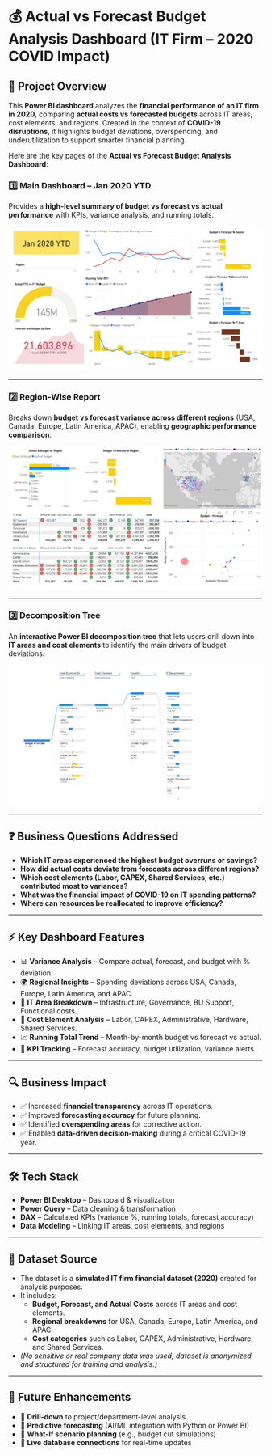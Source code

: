 # 💰 Actual vs Forecast Budget Analysis Dashboard (IT Firm – 2020 COVID Impact)

## 📌 Project Overview  
This **Power BI dashboard** analyzes the **financial performance of an IT firm in 2020**, comparing **actual costs vs forecasted budgets** across IT areas, cost elements, and regions. Created in the context of **COVID-19 disruptions**, it highlights budget deviations, overspending, and underutilization to support smarter financial planning. 

Here are the key pages of the **Actual vs Forecast Budget Analysis Dashboard**: 

### 1️⃣ Main Dashboard – Jan 2020 YTD  
Provides a **high-level summary of budget vs forecast vs actual performance** with KPIs, variance analysis, and running totals.  

![Main Dashboard](https://github.com/Jericho0015/Actual-vs-Forecast-Budget-Analysis/blob/main/Dashboard%20Preview/main_dashboard.png)  

---

### 2️⃣ Region-Wise Report  
Breaks down **budget vs forecast variance across different regions** (USA, Canada, Europe, Latin America, APAC), enabling **geographic performance comparison**.  

![Region Wise Report](https://github.com/Jericho0015/Actual-vs-Forecast-Budget-Analysis/blob/main/Dashboard%20Preview/Region_wise_report.png)  

---

### 3️⃣ Decomposition Tree  
An **interactive Power BI decomposition tree** that lets users drill down into **IT areas and cost elements** to identify the main drivers of budget deviations.  

![Decomposition Tree](https://github.com/Jericho0015/Actual-vs-Forecast-Budget-Analysis/blob/main/Dashboard%20Preview/Decomposition_Tree.PNG)  

---

## ❓ Business Questions Addressed  
- **Which IT areas experienced the highest budget overruns or savings?**  
- **How did actual costs deviate from forecasts across different regions?**  
- **Which cost elements (Labor, CAPEX, Shared Services, etc.) contributed most to variances?**  
- **What was the financial impact of COVID-19 on IT spending patterns?**  
- **Where can resources be reallocated to improve efficiency?**  

---

## ⚡ Key Dashboard Features  
- 📊 **Variance Analysis** – Compare actual, forecast, and budget with % deviation.  
- 🌍 **Regional Insights** – Spending deviations across USA, Canada, Europe, Latin America, and APAC.  
- 🏢 **IT Area Breakdown** – Infrastructure, Governance, BU Support, Functional costs.  
- 💼 **Cost Element Analysis** – Labor, CAPEX, Administrative, Hardware, Shared Services.  
- 📈 **Running Total Trend** – Month-by-month budget vs forecast vs actual.  
- 🎯 **KPI Tracking** – Forecast accuracy, budget utilization, variance alerts.  

---

## 🔍 Business Impact  
- ✅ Increased **financial transparency** across IT operations.  
- ✅ Improved **forecasting accuracy** for future planning.  
- ✅ Identified **overspending areas** for corrective action.  
- ✅ Enabled **data-driven decision-making** during a critical COVID-19 year.  

---

## 🛠️ Tech Stack  
- **Power BI Desktop** – Dashboard & visualization  
- **Power Query** – Data cleaning & transformation  
- **DAX** – Calculated KPIs (variance %, running totals, forecast accuracy)  
- **Data Modeling** – Linking IT areas, cost elements, and regions  

---

## 📂 Dataset Source  
- The dataset is a **simulated IT firm financial dataset (2020)** created for analysis purposes.  
- It includes:  
  - **Budget, Forecast, and Actual Costs** across IT areas and cost elements.  
  - **Regional breakdowns** for USA, Canada, Europe, Latin America, and APAC.  
  - **Cost categories** such as Labor, CAPEX, Administrative, Hardware, and Shared Services.  
- *(No sensitive or real company data was used; dataset is anonymized and structured for training and analysis.)*

---

## 🚀 Future Enhancements  
- 🔹 **Drill-down** to project/department-level analysis  
- 🔹 **Predictive forecasting** (AI/ML integration with Python or Power BI)  
- 🔹 **What-If scenario planning** (e.g., budget cut simulations)  
- 🔹 **Live database connections** for real-time updates  

